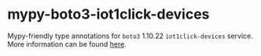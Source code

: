# mypy-boto3-iot1click-devices

Mypy-friendly type annotations for `boto3` 1.10.22 `iot1click-devices` service.
More information can be found [here](https://github.com/vemel/mypy_boto3).